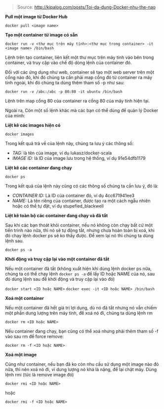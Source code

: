 > Source: http://kipalog.com/posts/Toi-da-dung-Docker-nhu-the-nao

**Pull một image từ Docker Hub**

```docker pull <image name>```

**Tạo một container từ image có sẵn**

```docker run -v <thư mục trên máy tính>:<thư mục trong container> -it <image name> /bin/bash```

Lệnh trên tạo container, liên kết một thư mục trên máy tính vào bên trong container, và truy cập vào chế độ dòng lệnh của container đó.

Đối với các ứng dụng như web, container sẽ tạo một web server trên một cổng nào đó, khi đó chúng ta cần phải map cổng đó từ container ra máy tính ngoài, khi đó chúng ta dùng thêm tham số -p như sau:

```docker run -v /abc:/abc -p 80:80 -it ubuntu /bin/bash```

Lệnh trên map cổng 80 của container ra cổng 80 của máy tính hiện tại.

Ngoài ra, Còn một số lệnh khác mà các bạn có thể dùng để quản lý Docker của mình:

**Liệt kê các images hiện có**

```docker images```

Trong kết quả trả về của lệnh này, chúng ta lưu ý các thông số:

- *TAG:* là tên của image, ví dụ lukasz/docker-scala
- *IMAGE ID:* là ID của image lưu trong hệ thống, ví dụ 91e54dfb1179

**Liệt kê các container đang chạy**

```docker ps```

Trong kết quả của lệnh này cũng có các thông số chúng ta cần lưu ý, đó là:

- *CONTAINER ID:* Là ID của container đó, ví dụ 4cc671941ee3
- *NAME:* Là tên riêng của container, được tạo ra một cách ngẫu nhiên hoặc có thể tự đặt, ví dụ stupefied_blackwell

**Liệt kê toàn bộ các container đang chạy và đã tắt**

Sau khi các bạn thoát khỏi container, nếu nó không còn chạy bất cứ một tiến trình nào nữa, thì nó sẽ tự động tắt, nhưng chưa hoàn toàn bị xoá, khi đó chạy lệnh docker ps sẽ ko thấy được. Để xem lại nó thì chúng ta dùng lệnh sau.

```docker ps -a```

**Khởi động và truy cập lại vào một container đã tắt**

Nếu một container đã tắt (không xuất hiện khi dùng lệnh docker ps nữa, chúng ta có thể chạy lệnh ```docker ps -a``` để lấy ID hoặc NAME của nó, sau đó dùng lệnh sau để khởi động và truy cập lại vào đó)

```docker start <ID hoặc NAME>```
```docker exec -it <ID hoặc NAME> /bin/bash```

**Xoá một container**

Nếu một container đã hết giá trị lợi dụng, dù nó đã tắt nhưng nó vẫn chiếm một phần dung lượng trên máy tính, để xoá nó đi, chúng ta dùng lệnh rm

```docker rm <ID hoặc NAME>```

Nếu container đang chạy, bạn cũng có thể xoá nhưng phải thêm tham số -f vào sau rm để force remove:

```docker rm -f <ID hoặc NAME>```

**Xoá một image**

Cũng như container, nếu bạn đã ko còn nhu cầu sử dụng một image nào đó nữa, thì nên xoá nó đi, vì dung lượng nó khá là nặng, để lại chật máy. Dùng lệnh rmi (tức là remove image đó)

```docker rmi <ID hoặc NAME>```

hoặc

```docker rmi -f <ID hoặc NAME>```